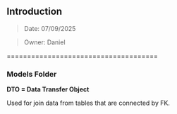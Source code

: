## Introduction
<blockquote>Date: 07/09/2025</blockquote>
<blockquote>Owner: Daniel</blockquote>
=====================================

### Models Folder
<b> DTO = Data Transfer Object </b>
<p>Used for join data from tables that are connected by FK.</p>